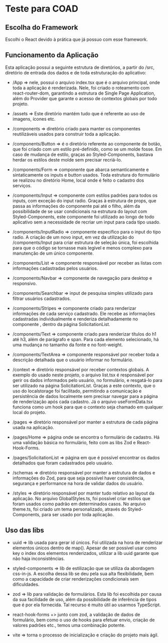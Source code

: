 # Teste para COAD

## Escolha do Framework

Escolhi o React devido à prática que já possuo com esse framework.

## Funcionamento da Aplicação

Esta aplicação possui a seguinte estrutura de diretórios, a partir do /src, diretório de entrada dos dados e de toda estruturação do aplicativo:

- /App => nele, possui o arquivo index.tsx que é o arquivo principal, onde toda a aplicação é renderizada.
  Nele, foi criado o roteamento com react-router-dom, garantindo a estrutura de Single Page Application, além do Provider que garante o acesso de contextos globais por todo projeto.

- /assets => Este diretório mantém tudo que é referente ao uso de imagens, ícones etc.

- /components => diretório criado para manter os componentes reutilizáveis usados para construir toda a aplicação.

- /components/Button => é o diretório referente ao componente de botão, que foi criado com um estilo pré-definido, como se um molde fosse. Em caso de mudança de estilo, graças ao Styled-Components, bastava herdar os estilos deste molde sem precisar recriá-lo.

- /components/Form => componente que abarca semanticamente e sintaticamente os inputs e button usados.
  Toda estrutura do formulário se realizou no diretório Home, local onde é feito o cadastro dos serviços.

- /components/Input => componente com estilos padrões para todos os inputs, com exceção do input radio.
  Graças à estrutura de props, que passa as informações do componente pai até o filho, além da possibilidade de se usar condicionais na estrutura do layout com Styled-Components, este componente foi utilizado ao longo de todo aplicativo sem a necessidade de recriar um input para cada tipo usado.

- /components/InputRadio => componente específico para o input do tipo radio.
  A criação de um novo input, em vez da utilização do /components/Input para criar estrutura de seleção única, foi escolhida para que o código se tornasse mais legível e menos complexo para manutenção de um único componente.

- /components/List => componente responsável por receber as listas com informações cadastradas pelos usuários.

- /components/Navbar => componente de navegação para desktop e responsivo.

- /components/Searchbar => input de pesquisa simples utilizado para filtrar usuários cadastrados.

- /components/Stripes => componente criado para renderizar informações de cada serviço cadastrado. Ele recebe as informações cadastradas individualmente e renderiza detalhadamente no componente <List/>, dentro da página SolicitationList.

- /components/Text => componente criado para renderizar títulos do h1 até h3, além de parágrafo e span. Para cada elemento selecionado, há uma mudança no tamanho da fonte e no font-weight.

- /components/TextArea => componente responsável por receber toda a descrição detalhada que o usuário informar no formulário.

- /context => diretório responsável por receber contextos globais. A exemplo do usado neste projeto, o arquivo list.tsx é responsável por gerir os dados informados pelo usuário, no formulário, e resgatá-lo para ser utilizado na página SolicitationList.
  Graças a este contexto, que o uso do localstorage foi facilitado, permitindo a comunicação e persistência de dados localmente sem precisar navegar para a página de renderização após cada cadastro.
  Já o arquivo useFormData.tsx funciona como um hook para que o contexto seja chamado em qualquer local do projeto.

- /pages => diretório responsável por manter a estrutura de cada página usada na aplicação.

- /pages/Home => página onde se encontra o formulário de cadastro. Há uma validação básica no formulário, feito com as libs Zod e React-Hook-Forms.

- /pages/SolicitationList => página em que é possível encontrar os dados detalhados que foram cadastrados pelo usuário.

- /schemas => diretório responsável por manter a estrutura de dados e informações do Zod, para que seja possível haver consistência, segurança e performance na hora de validar dados do usuário.

- /styles => diretório responsável por manter tudo relativo ao layout da aplicação.
  No arquivo GlobalStyles.ts, foi possível criar estilos que foram usados como padrão em determinados casos.
  No arquivo theme.ts, foi criado um tema personalizado, através do Styled-Components, para ser usado por toda aplicação.

## Uso das libs

- uuid => lib usada para gerar id únicos. Foi utilizada na hora de renderizar elementos únicos dentro de map().
  Apesar de ser possível usar como key o index dos elementos renderizados, utilizar a lib uuid garante que não haja inconsistências.

- styled-components => lib de estilização que se utiliza da abordagem css-in-js. A escolha dessa lib se deu pela sua alta flexibilidade, bem como a capacidade de criar renderizações condicionais sem dificuldades.

- zod => lib para validação de formulários. Esta lib foi escolhida por causa da sua facilidade de uso, além da possibilidade de inferência de tipos que é por ela fornecida. Tal recurso é muito útil ao usarmos TypeScript.

- react-hook-forms +> junto com zod, a validação de dados de formulário, bem como o uso de hooks para efetuar envio, criação de valores padrões etc., temos uma combinação potente.

- vite => torna o processo de inicialização e criação do projeto mais ágil.
